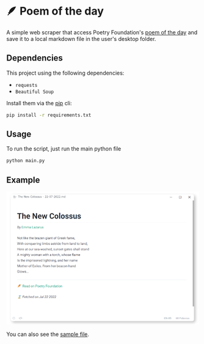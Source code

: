 # 🪶 Poem of the day

A simple web scraper that access Poetry Foundation's [poem of the day](https://www.poetryfoundation.org/poems/poem-of-the-day) and save it to a local markdown file in the user's desktop folder.

## Dependencies
This project using the following dependencies:
- `requests`
- `Beautiful Soup`

Install them via the [pip](https://pypi.org/project/pip/) cli:
```bash
pip install -r requirements.txt
```

## Usage
To run the script, just run the main python file
```bash
python main.py
```

## Example
![Preview of the output file](asset/preview.png)

You can also see the [sample file](asset/sample.md).